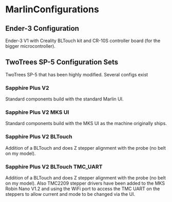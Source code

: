 # MarlinConfigurations

## Ender-3 Configuration

Ender-3 V1 with Creality BLTouch kit and CR-10S controller board (for the bigger microcontroller).

## TwoTrees SP-5 Configuration Sets

TwoTrees SP-5 that has been highly modified. Several configs exist

### Sapphire Plus V2

Standard components build with the standard Marlin UI.

### Sapphire Plus V2 MKS UI

Standard components build with the MKS UI as the machine originally ships.

### Sapphire Plus V2 BLTouch

Addition of a BLTouch and does Z stepper alignment with the probe (no belt on my model).

### Sapphire Plus V2 BLTouch TMC_UART

Addition of a BLTouch and does Z stepper alignment with the probe (no belt on my model).
Also TMC2209 stepper drivers have been added to the MKS Robin Nano V1.2 and using the
WiFi port to access the TMC UART on the steppers to allow current and mode to be changed
via the UI.
